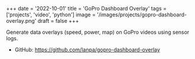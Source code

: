 +++
date = '2022-10-01'
title = 'GoPro Dashboard Overlay'
tags = ['projects', 'video', 'python']
image = '/images/projects/gopro-dashboard-overlay.png'
draft = false
+++

Generate data overlays (speed, power, map) on GoPro videos using sensor logs.

- GitHub: https://github.com/lanpa/gopro-dashboard-overlay
